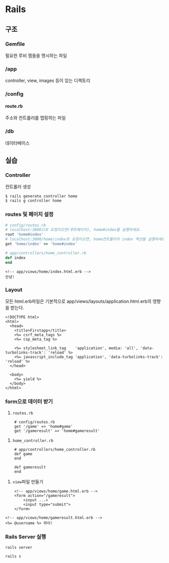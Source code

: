# Rails

## 구조

### Gemfile

필요한 루비 젬들을 명시하는 파일

### /app

controller, view, images 등이 있는 디렉토리

### /config

#### route.rb

주소와 컨트롤러를 맵핑하는 파일

### /db

데이터베이스

## 실습

### Controller

컨트롤러 생성

```
$ rails generate controller home
$ rails g controller home 
```

### routes 및 페이지 설정

```ruby
# config/routes.rb
# localhost:3000으로 요청이오면(루트페이지), home#index를 실행하세요.
root 'home#index'
# localhost:3000/home/index로 요청이오면, home컨트롤러의 index 액션을 실행하세요.
get 'home/index' => 'home#index'
```

```ruby
# app/controllers/home_controller.rb
def index
end
```

```erb
<!-- app/views/home/index.html.erb -->
안녕!
```

### Layout

모든 html.erb파일은 기본적으로 app/views/layouts/application.html.erb의 영향을 받는다.

```
<!DOCTYPE html>
<html>
  <head>
    <title>Firstapp</title>
    <%= csrf_meta_tags %>
    <%= csp_meta_tag %>

    <%= stylesheet_link_tag    'application', media: 'all', 'data-turbolinks-track': 'reload' %>
    <%= javascript_include_tag 'application', 'data-turbolinks-track': 'reload' %>
  </head>

  <body>
    <%= yield %>
  </body>
</html>
```

### form으로 데이터 받기

1. `routes.rb`

```
    # config/routes.rb
    get '/game' => 'home#game'
    get '/gameresult' => 'home#gameresult'
```

1. `home_controller.rb`

```
	# app/controllers/home_controller.rb
	def game
	end

	def gameresult
	end
```

1. `view`파일 만들기

```
	<!-- app/views/home/game.html.erb -->
    <form action="/gameresult">
    	<input ...>
        <input type="submit">
    </form>
```

```
<!-- app/views/home/gameresult.html.erb -->
<%= @username %> 하이!
```





### Rails Server 실행

`rails server`

`rails s`
